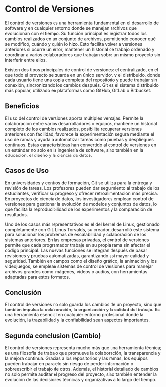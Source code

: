 # Control de Versiones

El control de versiones es una herramienta fundamental en el desarrollo de software y en cualquier entorno donde se manejan archivos que evolucionan con el tiempo. Su función principal es registrar todos los cambios realizados en un conjunto de archivos, permitiendo conocer qué se modificó, cuándo y quién lo hizo. Esto facilita volver a versiones anteriores si ocurre un error, mantener un historial de trabajo ordenado y coordinar a varios colaboradores que trabajan sobre un mismo proyecto sin interferir entre ellos.

Existen dos tipos principales de control de versiones: el centralizado, en el que todo el proyecto se guarda en un único servidor, y el distribuido, donde cada usuario tiene una copia completa del repositorio y puede trabajar sin conexión, sincronizando los cambios después. Git es el sistema distribuido más popular, utilizado en plataformas como GitHub, GitLab o Bitbucket.

## Beneficios

El uso del control de versiones aporta múltiples ventajas. Permite la colaboración entre varios desarrolladores o equipos, mantiene un historial completo de los cambios realizados, posibilita recuperar versiones anteriores con facilidad, favorece la experimentación segura mediante el uso de ramas y ayuda a automatizar tareas como pruebas y despliegues continuos. Estas características han convertido al control de versiones en un estándar no solo en la ingeniería de software, sino también en la educación, el diseño y la ciencia de datos.

## Casos de Uso

En universidades y centros de formación, Git se utiliza para la entrega y revisión de tareas. Los profesores pueden dar seguimiento al trabajo de los estudiantes, verificar su progreso y ofrecer retroalimentación más precisa. En proyectos de ciencia de datos, los investigadores emplean control de versiones para gestionar la evolución de modelos y conjuntos de datos, lo que facilita la reproducibilidad de los experimentos y la comparación de resultados.

Uno de los casos más representativos es el del kernel de Linux, gestionado completamente con Git. Linus Torvalds, su creador, desarrolló este sistema para solucionar los problemas de escalabilidad y colaboración de los sistemas anteriores. 
En las empresas privadas, el control de versiones permite que cada programador trabaje en su propia rama sin afectar el código principal. Las nuevas funciones se integran después de pasar revisiones y pruebas automatizadas, garantizando así mayor calidad y seguridad. También en campos como el diseño gráfico, la animación y los videojuegos, se emplean sistemas de control de versiones para manejar archivos grandes como imágenes, videos o audios, con herramientas adaptadas para estos formatos.

## Conclusión

El control de versiones no solo guarda los cambios de un proyecto, sino que también impulsa la colaboración, la organización y la calidad del trabajo. Es una herramienta esencial en cualquier entorno profesional donde la evolución, la trazabilidad y la confiabilidad sean aspectos importantes.

## Segunda conclusion (Cambio)
El control de versiones representa mucho más que una herramienta técnica; es una filosofía de trabajo que promueve la colaboración, la transparencia y la mejora continua. Gracias a los repositorios y las ramas, los equipos pueden trabajar en paralelo sin riesgo de perder información o sobreescribir el trabajo de otros. Además, el historial detallado de cambios no solo permite auditar el progreso del proyecto, sino también entender la evolución de las decisiones técnicas y organizativas a lo largo del tiempo.
